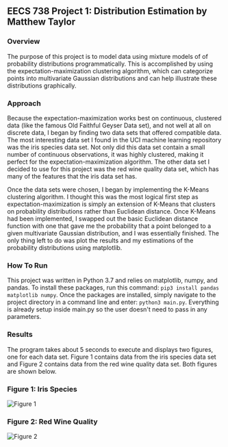 ## EECS 738 Project 1: Distribution Estimation by Matthew Taylor

### Overview
The purpose of this project is to model data using mixture models of of probability distributions programmatically. This is accomplished by using the expectation-maximization clustering algorithm, which can categorize points into multivariate Gaussian distributions and can help illustrate these distributions graphically.

### Approach
Because the expectation-maximization works best on continuous, clustered data (like the famous Old Faithful Geyser Data set), and not well at all on discrete data, I began by finding two data sets that offered compatible data. The most interesting data set I found in the UCI machine learning repository was the iris species data set. Not only did this data set contain a small number of continuous observations, it was highly clustered, making it perfect for the expectation-maximization algorithm. The other data set I decided to use for this project was the red wine quality data set, which has many of the features that the iris data set has.

Once the data sets were chosen, I began by implementing the K-Means clustering algorithm. I thought this was the most logical first step as expectation-maximization is simply an extension of K-Means that clusters on probability distributions rather than Euclidean distance. Once K-Means had been implemented, I swapped out the basic Euclidean distance function with one that gave me the probability that a point belonged to a given multivariate Gaussian distribution, and I was essentially finished. The only thing left to do was plot the results and my estimations of the probability distributions using matplotlib.

### How To Run
This project was written in Python 3.7 and relies on matplotlib, numpy, and pandas. To install these packages, run this command: `pip3 install pandas matplotlib numpy`. Once the packages are installed, simply navigate to the project directory in a command line and enter:  `python3 main.py`. Everything is already setup inside main.py so the user doesn't need to pass in any parameters.

### Results
The program takes about 5 seconds to execute and displays two figures, one for each data set. Figure 1 contains data from the iris species data set and Figure 2 contains data from the red wine quality data set. Both figures are shown below.

### Figure 1: Iris Species
![Figure 1](https://i.imgur.com/3treGtF.png)

### Figure 2: Red Wine Quality
![Figure 2](https://i.imgur.com/l3p9Lcu.png)
